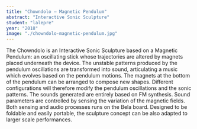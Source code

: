 ```yaml
---
title: "Chowndolo – Magnetic Pendulum"
abstract: "Interactive Sonic Sculpture"
student: "lalepre"
year: "2018"
image: "./chowndolo-magnetic-pendulum.jpg"
---
```

The Chowndolo is an Interactive Sonic Sculpture based on a Magnetic Pendulum: an oscillating stick whose trajectories are altered by magnets placed underneath the device.
The unstable patterns produced by the pendulum oscillations are transformed into sound, articulating a music which evolves based on the pendulum motions.
The magnets at the bottom of the pendulum can be arranged to compose new shapes. Different configurations will therefore modify the pendulum oscillations and the sonic patterns.
The sounds generated are entirely based on FM synthesis. Sound parameters are controlled by sensing the variation of the magnetic fields. Both sensing and audio processes runs on the Bela board.
Designed to be foldable and easily portable, the sculpture concept can be also adapted to larger scale performances.